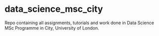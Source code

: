 # data_science_msc_city
Repo containing all assignments, tutorials and work done in Data Science MSc Programme in City, University of London.
